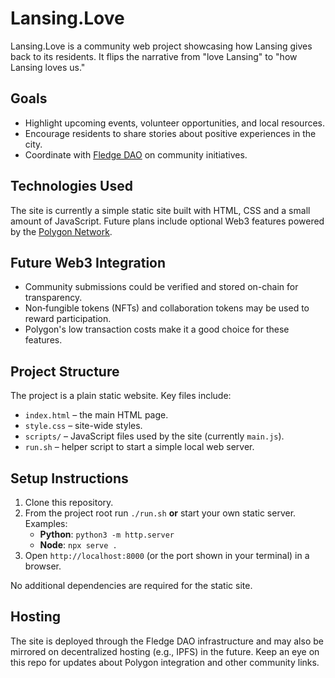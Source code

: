 # Lansing.Love

Lansing.Love is a community web project showcasing how Lansing gives back to its residents. It flips the narrative from "love Lansing" to "how Lansing loves us."

## Goals
- Highlight upcoming events, volunteer opportunities, and local resources.
- Encourage residents to share stories about positive experiences in the city.
- Coordinate with [Fledge DAO](https://fledge.foundation) on community initiatives.

## Technologies Used
The site is currently a simple static site built with HTML, CSS and a small amount of JavaScript. Future plans include optional Web3 features powered by the [Polygon Network](https://polygon.technology).

## Future Web3 Integration
- Community submissions could be verified and stored on-chain for transparency.
- Non‑fungible tokens (NFTs) and collaboration tokens may be used to reward participation.
- Polygon's low transaction costs make it a good choice for these features.

## Project Structure
The project is a plain static website. Key files include:

- `index.html` – the main HTML page.
- `style.css` – site-wide styles.
- `scripts/` – JavaScript files used by the site (currently `main.js`).
- `run.sh` – helper script to start a simple local web server.

## Setup Instructions
1. Clone this repository.
2. From the project root run `./run.sh` **or** start your own static server. Examples:
   - **Python**: `python3 -m http.server`
   - **Node**: `npx serve .`
3. Open `http://localhost:8000` (or the port shown in your terminal) in a browser.

No additional dependencies are required for the static site.

## Hosting
The site is deployed through the Fledge DAO infrastructure and may also be mirrored on decentralized hosting (e.g., IPFS) in the future. Keep an eye on this repo for updates about Polygon integration and other community links.
